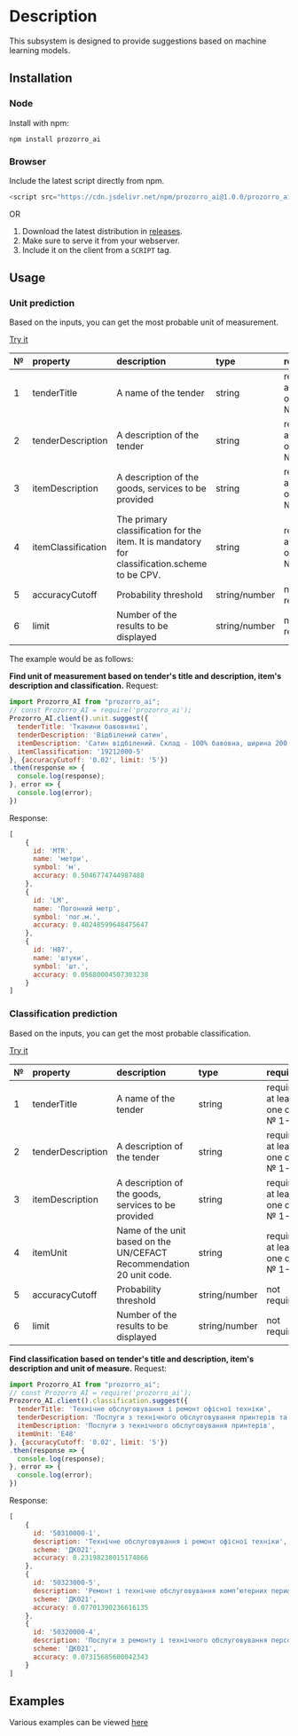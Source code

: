# Description 

This subsystem is designed to provide suggestions based on machine learning models.

## Installation

### Node

Install with npm:


`npm install prozorro_ai`

### Browser

Include the latest script directly from npm.

```js
<script src="https://cdn.jsdelivr.net/npm/prozorro_ai@1.0.0/prozorro_ai.min.js"></script>
```

OR

1. Download the latest distribution in [releases](https://github.com/quintagroup/prozorro_ai/releases).
2. Make sure to serve it from your webserver.
3. Include it on the client from a `SCRIPT` tag.


## Usage

### Unit prediction

Based on the inputs, you can get the most probable unit of measurement.

[Try it](https://ocdsanalytics.com/ua/prozorro/ai/docs/examples/unit.html)

|№|property|description|type|required|default|
|:-|:-|:-|:-|:-|:-|
|1|tenderTitle|A name of the tender|string|required at least one of № 1-4|' '|
|2|tenderDescription|A description of the tender|string|required at least one of № 1-4|' '|
|3|itemDescription|A description of the goods, services to be provided|string|required at least one of № 1-4|' '|
|4|itemClassification|The primary classification for the item. It is mandatory for classification.scheme to be CPV.|string|required at least one of № 1-4|' '|
|5|accuracyCutoff|Probability threshold|string/number|not required |0.1|
|6|limit|Number of the results to be displayed|string/number|not required |5|

The example would be as follows:

**Find unit of measurement based on tender's title and description, item's description and classification.**
Request:
```js
import Prozorro_AI from "prozorro_ai";
// const Prozorro_AI = require('prozorro_ai');
Prozorro_AI.client().unit.suggest({
  tenderTitle: 'Тканини бавовняні',
  tenderDescription: 'Відбілений сатин',
  itemDescription: 'Сатин відбілений. Склад - 100% бавовна, ширина 200 см',
  itemClassification: '19212000-5'
}, {accuracyCutoff: '0.02', limit: '5'})
.then(response => {
  console.log(response);
}, error => {
  console.log(error);
})
```

Response:
```js
[
	{
	  id: 'MTR',
      name: 'метри',
      symbol: 'м',
      accuracy: 0.5046774744987488
	},
	{
	  id: 'LM',
      name: 'Погонний метр',
      symbol: 'пог.м.',
      accuracy: 0.40248599648475647
	},
	{
	  id: 'H87',
      name: 'штуки',
      symbol: 'шт.',
      accuracy: 0.05680004507303238
	}
]
```

### Classification prediction
Based on the inputs, you can get the most probable classification.

[Try it](https://ocdsanalytics.com/ua/prozorro/ai/docs/examples/classification.html)

|№|property|description|type|required|default|
|:-|:-|:-|:-|:-|:-|
|1|tenderTitle|A name of the tender|string|required at least one of № 1-4|' '|
|2|tenderDescription|A description of the tender|string|required at least one of № 1-4|' '|
|3|itemDescription|A description of the goods, services to be provided|string|required at least one of № 1-4|' '|
|4|itemUnit|Name of the unit based on the UN/CEFACT Recommendation 20 unit code.|string|required at least one of № 1-4|' '|
|5|accuracyCutoff|Probability threshold|string/number|not required |0.1|
|6|limit|Number of the results to be displayed|string/number|not required |5|


**Find classification based on tender's title and description, item's description and unit of measure.**
Request:
```js
import Prozorro_AI from "prozorro_ai";
// const Prozorro_AI = require('prozorro_ai');
Prozorro_AI.client().classification.suggest({
  tenderTitle: 'Технічне обслуговування і ремонт офісної техніки',
  tenderDescription: 'Послуги з технічного обслуговування принтерів та картриджів',
  itemDescription: 'Послуги з технічного обслуговування принтерів',
  itemUnit: 'E48'
}, {accuracyCutoff: '0.02', limit: '5'})
.then(response => {
  console.log(response);
}, error => {
  console.log(error);
})
```
Response:
```js
[
	{
	  id: '50310000-1',
      description: 'Технічне обслуговування і ремонт офісної техніки',
      scheme: 'ДК021',
      accuracy: 0.23198238015174866
	},
	{
	  id: '50323000-5',
      description: 'Ремонт і технічне обслуговування комп’ютерних периферійних пристроїв',
      scheme: 'ДК021',
      accuracy: 0.07701390236616135
	},
	{
	  id: '50320000-4',
      description: 'Послуги з ремонту і технічного обслуговування персональних комп’ютерів',
      scheme: 'ДК021',
      accuracy: 0.07315685600042343
	}
]
```


## Examples

Various examples can be viewed [here](./examples/)

